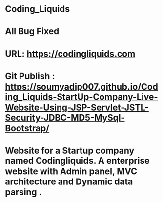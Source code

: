 # Coding_Liquids
# All Bug Fixed 
# URL: https://codingliquids.com
# Git Publish : https://soumyadip007.github.io/Coding_Liquids-StartUp-Company-Live-Website-Using-JSP-Servlet-JSTL-Security-JDBC-MD5-MySql-Bootstrap/
# Website for a Startup company named Codingliquids. A enterprise website with Admin panel, MVC architecture and Dynamic data parsing .
